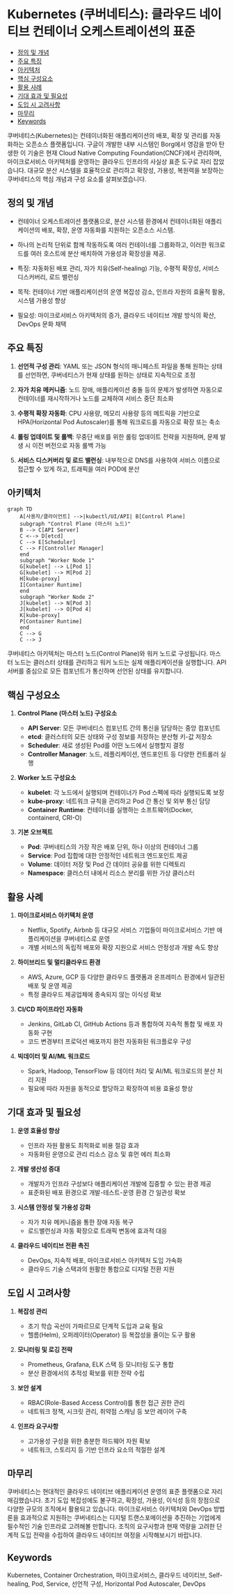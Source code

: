 # Kubernetes (쿠버네티스): 클라우드 네이티브 컨테이너 오케스트레이션의 표준

<!-- mtoc-start -->

- [정의 및 개념](#정의-및-개념)
- [주요 특징](#주요-특징)
- [아키텍처](#아키텍처)
- [핵심 구성요소](#핵심-구성요소)
- [활용 사례](#활용-사례)
- [기대 효과 및 필요성](#기대-효과-및-필요성)
- [도입 시 고려사항](#도입-시-고려사항)
- [마무리](#마무리)
- [Keywords](#keywords)

<!-- mtoc-end -->

쿠버네티스(Kubernetes)는 컨테이너화된 애플리케이션의 배포, 확장 및 관리를 자동화하는 오픈소스 플랫폼입니다. 구글이 개발한 내부 시스템인 Borg에서 영감을 받아 탄생한 이 기술은 현재 Cloud Native Computing Foundation(CNCF)에서 관리하며, 마이크로서비스 아키텍처를 운영하는 클라우드 인프라의 사실상 표준 도구로 자리 잡았습니다. 대규모 분산 시스템을 효율적으로 관리하고 확장성, 가용성, 복원력을 보장하는 쿠버네티스의 핵심 개념과 구성 요소를 살펴보겠습니다.

## 정의 및 개념

- 컨테이너 오케스트레이션 플랫폼으로, 분산 시스템 환경에서 컨테이너화된 애플리케이션의 배포, 확장, 운영 자동화를 지원하는 오픈소스 시스템.
- 하나의 논리적 단위로 함께 작동하도록 여러 컨테이너를 그룹화하고, 이러한 워크로드를 여러 호스트에 분산 배치하여 가용성과 확장성을 제공.

- 특징: 자동화된 배포 관리, 자가 치유(Self-healing) 기능, 수평적 확장성, 서비스 디스커버리, 로드 밸런싱
- 목적: 컨테이너 기반 애플리케이션의 운영 복잡성 감소, 인프라 자원의 효율적 활용, 시스템 가용성 향상
- 필요성: 마이크로서비스 아키텍처의 증가, 클라우드 네이티브 개발 방식의 확산, DevOps 문화 채택

## 주요 특징

1. **선언적 구성 관리**: YAML 또는 JSON 형식의 매니페스트 파일을 통해 원하는 상태를 선언하면, 쿠버네티스가 현재 상태를 원하는 상태로 지속적으로 조정

2. **자가 치유 메커니즘**: 노드 장애, 애플리케이션 충돌 등의 문제가 발생하면 자동으로 컨테이너를 재시작하거나 노드를 교체하여 서비스 중단 최소화

3. **수평적 확장 자동화**: CPU 사용량, 메모리 사용량 등의 메트릭을 기반으로 HPA(Horizontal Pod Autoscaler)를 통해 워크로드를 자동으로 확장 또는 축소

4. **롤링 업데이트 및 롤백**: 무중단 배포를 위한 롤링 업데이트 전략을 지원하며, 문제 발생 시 이전 버전으로 자동 롤백 가능

5. **서비스 디스커버리 및 로드 밸런싱**: 내부적으로 DNS를 사용하여 서비스 이름으로 접근할 수 있게 하고, 트래픽을 여러 POD에 분산

## 아키텍처

```mermaid
graph TD
    A[사용자/클라이언트] -->|kubectl/UI/API| B[Control Plane]
    subgraph "Control Plane (마스터 노드)"
    B --> C[API Server]
    C <--> D[etcd]
    C --> E[Scheduler]
    C --> F[Controller Manager]
    end
    subgraph "Worker Node 1"
    G[kubelet] --> L[Pod 1]
    G[kubelet] --> M[Pod 2]
    H[kube-proxy]
    I[Container Runtime]
    end
    subgraph "Worker Node 2"
    J[kubelet] --> N[Pod 3]
    J[kubelet] --> O[Pod 4]
    K[kube-proxy]
    P[Container Runtime]
    end
    C --> G
    C --> J
```

쿠버네티스 아키텍처는 마스터 노드(Control Plane)와 워커 노드로 구성됩니다. 마스터 노드는 클러스터 상태를 관리하고 워커 노드는 실제 애플리케이션을 실행합니다. API 서버를 중심으로 모든 컴포넌트가 통신하며 선언된 상태를 유지합니다.

## 핵심 구성요소

1. **Control Plane (마스터 노드) 구성요소**

   - **API Server**: 모든 쿠버네티스 컴포넌트 간의 통신을 담당하는 중앙 컴포넌트
   - **etcd**: 클러스터의 모든 상태와 구성 정보를 저장하는 분산형 키-값 저장소
   - **Scheduler**: 새로 생성된 Pod를 어떤 노드에서 실행할지 결정
   - **Controller Manager**: 노드, 레플리케이션, 엔드포인트 등 다양한 컨트롤러 실행

2. **Worker 노드 구성요소**

   - **kubelet**: 각 노드에서 실행되며 컨테이너가 Pod 스펙에 따라 실행되도록 보장
   - **kube-proxy**: 네트워크 규칙을 관리하고 Pod 간 통신 및 외부 통신 담당
   - **Container Runtime**: 컨테이너를 실행하는 소프트웨어(Docker, containerd, CRI-O)

3. **기본 오브젝트**
   - **Pod**: 쿠버네티스의 가장 작은 배포 단위, 하나 이상의 컨테이너 그룹
   - **Service**: Pod 집합에 대한 안정적인 네트워크 엔드포인트 제공
   - **Volume**: 데이터 저장 및 Pod 간 데이터 공유를 위한 디렉토리
   - **Namespace**: 클러스터 내에서 리소스 분리를 위한 가상 클러스터

## 활용 사례

1. **마이크로서비스 아키텍처 운영**

   - Netflix, Spotify, Airbnb 등 대규모 서비스 기업들이 마이크로서비스 기반 애플리케이션을 쿠버네티스로 운영
   - 개별 서비스의 독립적 배포와 확장 지원으로 서비스 안정성과 개발 속도 향상

2. **하이브리드 및 멀티클라우드 환경**

   - AWS, Azure, GCP 등 다양한 클라우드 플랫폼과 온프레미스 환경에서 일관된 배포 및 운영 제공
   - 특정 클라우드 제공업체에 종속되지 않는 이식성 확보

3. **CI/CD 파이프라인 자동화**

   - Jenkins, GitLab CI, GitHub Actions 등과 통합하여 지속적 통합 및 배포 자동화 구현
   - 코드 변경부터 프로덕션 배포까지 완전 자동화된 워크플로우 구성

4. **빅데이터 및 AI/ML 워크로드**
   - Spark, Hadoop, TensorFlow 등 데이터 처리 및 AI/ML 워크로드의 분산 처리 지원
   - 필요에 따라 자원을 동적으로 할당하고 확장하여 비용 효율성 향상

## 기대 효과 및 필요성

1. **운영 효율성 향상**

   - 인프라 자원 활용도 최적화로 비용 절감 효과
   - 자동화된 운영으로 관리 리소스 감소 및 휴먼 에러 최소화

2. **개발 생산성 증대**

   - 개발자가 인프라 구성보다 애플리케이션 개발에 집중할 수 있는 환경 제공
   - 표준화된 배포 환경으로 개발-테스트-운영 환경 간 일관성 확보

3. **시스템 안정성 및 가용성 강화**

   - 자가 치유 메커니즘을 통한 장애 자동 복구
   - 로드밸런싱과 자동 확장으로 트래픽 변동에 효과적 대응

4. **클라우드 네이티브 전환 촉진**
   - DevOps, 지속적 배포, 마이크로서비스 아키텍처 도입 가속화
   - 클라우드 기술 스택과의 원활한 통합으로 디지털 전환 지원

## 도입 시 고려사항

1. **복잡성 관리**

   - 초기 학습 곡선이 가파르므로 단계적 도입과 교육 필요
   - 헬름(Helm), 오퍼레이터(Operator) 등 복잡성을 줄이는 도구 활용

2. **모니터링 및 로깅 전략**

   - Prometheus, Grafana, ELK 스택 등 모니터링 도구 통합
   - 분산 환경에서의 추적성 확보를 위한 전략 수립

3. **보안 설계**

   - RBAC(Role-Based Access Control)를 통한 접근 권한 관리
   - 네트워크 정책, 시크릿 관리, 취약점 스캐닝 등 보안 레이어 구축

4. **인프라 요구사항**
   - 고가용성 구성을 위한 충분한 하드웨어 자원 확보
   - 네트워크, 스토리지 등 기반 인프라 요소의 적절한 설계

## 마무리

쿠버네티스는 현대적인 클라우드 네이티브 애플리케이션 운영의 표준 플랫폼으로 자리매김했습니다. 초기 도입 복잡성에도 불구하고, 확장성, 가용성, 이식성 등의 장점으로 다양한 규모의 조직에서 활용되고 있습니다. 마이크로서비스 아키텍처와 DevOps 방법론을 효과적으로 지원하는 쿠버네티스는 디지털 트랜스포메이션을 추진하는 기업에게 필수적인 기술 인프라로 고려해볼 만합니다. 조직의 요구사항과 현재 역량을 고려한 단계적 도입 전략을 수립하여 클라우드 네이티브 여정을 시작해보시기 바랍니다.

## Keywords

Kubernetes, Container Orchestration, 마이크로서비스, 클라우드 네이티브, Self-healing, Pod, Service, 선언적 구성, Horizontal Pod Autoscaler, DevOps

